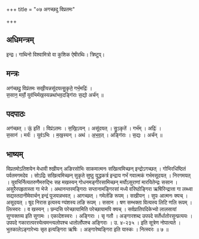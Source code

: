 +++
title = "०७ अगच्छदु विप्रतमः"

+++
## अधिमन्त्रम्
इन्द्रः। गाथिनो विश्वामित्रो वा कुशिक ऐषीरथिः। त्रिष्टुप्।

## मन्त्रः
अग॑च्छदु॒ विप्र॑तमः सखी॒यन्नसू॑दयत्सु॒कृते॒ गर्भ॒मद्रिः॑ ।  
स॒सान॒ मर्यो॒ युव॑भिर्मख॒स्यन्नथा॑भव॒दङ्गि॑राः स॒द्यो अर्च॑न् ॥

## पदपाठः
अग॑च्छत् । ऊं॒ इति॑ । विप्र॑ऽतमः । स॒खि॒ऽयन् । असू॑दयत् । सु॒ऽकृते॑ । गर्भ॑म् । अद्रिः॑ ।  
स॒सान॑ । मर्यः॑ । युव॑ऽभिः । म॒ख॒स्यन् । अथ॑ । अ॒भ॒व॒त् । अङ्गि॑राः । स॒द्यः । अर्च॑न् ॥

## भाष्यम्
विप्रतमोऽतिशयेन मेधावी श्खीयन् अङिरसोभिः साकमात्मनः सखित्वमिच्छन् इन्द्रोऽगच्छत् । गोभिरधिष्ठितं पर्वतमगमदेव । सोऽद्रिः सखित्वमिच्छन् सुकृते सुष्ठु युद्धकर्त्र इन्द्राय गर्भं गवात्मकं गर्भमसूदयत् । निरगमयत् । युवभिर्नित्यतरुणैमरुद्भिः सह मखस्यन् गोधनमङ्गीरसामिच्छन् मर्योऽसुराणां मारयितेन्द्रः ससान । असुरैरपहृतास्ता गा भेजे । अथानन्तरमङ्गिराः सप्तानामङ्गिरसां मध्ये वरिष्ठोङ्गिरा ऋषिरिन्द्रात्ता गा लब्ध्वा सद्यस्तदानीमेवार्चन् इन्द्रं पूजयन्नभवत् । आगच्छत् । गमेर्लङि रूपम् । सखीयन् । सुपः आत्मनः क्यच् । असूदयत् । षूद निरास इत्यस्य ण्यंशस्य लङि रूपम् । ससान । षण सम्भक्ता वित्यस्य लिटि णलि रूपम् । लित्स्वरः । व खस्यन् । छन्दसि परेच्छायामिति परेच्छायामपि क्यच् । सर्वप्रातिपदिकेभ्यो लालसायां सुग्वक्तव्य इति सुगामः । एकादेशस्वरः । अङ्गिराः । सृ गतौ । अङ्गारशब्द उपपदे सर्तेर्धातोरसुन्प्रत्ययः । उपपदे गकारात्परस्येत्वमन्त्यलोपश्च धातोर्लोपश्च अङ्गिराः । उ. ४-२३५ । इति सूत्रेण नोपात्यते । भुतकालेऽङ्गारेभ्यः सृत इत्यङ्गिरा ऋषिः । अङ्गारेष्वङ्गिरा इति यास्कः । नित्स्वरः ॥ ७ ॥